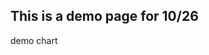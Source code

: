 ## This is a demo page for 10/26

demo chart
<div class="flourish-embed flourish-chart" data-src="visualisation/7642588"><script src="https://public.flourish.studio/resources/embed.js"></script></div>
